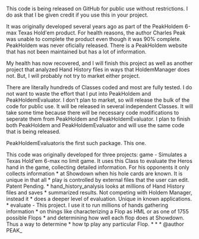 This code is being released on GitHub for public use without restrictions. 
 I do ask that I be given credit if you use this in your project.
 
 It was originally developed several years ago as part of the PeakHoldem 
 6-max Texas Hold'em product. For health reasons, the author Charles Peak
 was unable to complete the product even though it was 90% complete. 
 PeakHoldem was never oficially released. There is a PeakHoldem website
 that has not been maintained but has a lot of information.
 
 My health has now recovered, and I will finish this project as well as another 
 project that analyzed Hand History files in ways that HoldemManager does not.
 But, I will probably not try to market either project. 
 
 There are literally hundreds of Classes coded and most are fully tested.
 I do not want to waste the effort that I put into PeakHoldem and PeakHoldemEvaluator.
 I don't plan to market, so will release the bulk of the code for public use.
 It will be released in several independent Classes.
 It will take some time because there will be necessary code modifications to seperate 
 them from PeakHoldem and PeakHoldemEvaluator. I plan to finish both PeakHoldem and PeakHoldemEvaluator 
 and will use the same code that is being released.
 
 PeakHoldemEvaluatoris the first such package. This one.
 

 This code was originally developed for three projects:
    	game - Simulates a Texas Hold'em 6-max no limit game.
	  		It uses this Class to evaluate the Heros hand in the game, collecting
  			detailed information. For his opponents it only collects information
	 *  			at Showdown when his hole cards are known. It is unique in that all
	 *  			play is controlled by external files that the user can edit. Patent Pending.
	 *  		hand_history_analysis looks at millions of Hand History files and saves
	 *  			summarized results. Not competing with Holdem Manager, instead it
	 *  			does a deeper level of evaluation. Unique in known applications. 
	 *  		evaluate - This project. I use it to run millions of hands gathering information
	 *  			on things like characterizing a Flop as HML or as one of 1755 possible Flops
	 *  			and determining how well each flop does at Showdown. Thus a way to determine
	 *  			how tp play any particular Flop. 
	 *
	 * 
	 * @author PEAK_

